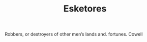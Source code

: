 ---
title: Esketores
letter: E
permalink: "/definitions/bld-esketores.html"
body: Robbers, or destroyers of other men’s lands and. fortunes. Cowell
published_at: '2018-07-07'
source: Black's Law Dictionary 2nd Ed (1910)
layout: post
---